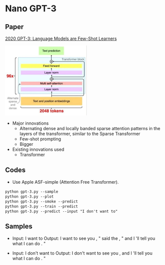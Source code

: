 # Nano GPT-3

## Paper

[2020 GPT-3: Language Models are Few-Shot Learners](https://arxiv.org/pdf/2005.14165.pdf)

![](image/gpt3.png)

- Major innovations
    - Alternating dense and locally banded sparse attention patterns in the layers of the transformer, similar to the Sparse Transformer
    - Few-shot prompting
    - Bigger
- Existing innovations used
    - Transformer

## Codes

- Use Apple ASF-simple (Attention Free Transformer).

```
python gpt-3.py --sample
python gpt-3.py --plot
python gpt-3.py --smoke --predict
python gpt-3.py --train --predict
python gpt-3.py --predict --input "I don't want to"
```


## Samples

- Input: I want to
Output: I want to see you , " said the <unk> , " and I 'll tell you what I can do . "

- Input: I don't want to
Output: I don't want to see you , and I 'll tell you what I can do . "
